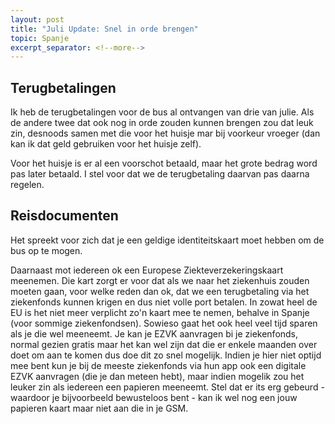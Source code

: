 ```yaml
---
layout: post
title: "Juli Update: Snel in orde brengen"
topic: Spanje
excerpt_separator: <!--more-->
---
```

## Terugbetalingen
Ik heb de terugbetalingen voor de bus al ontvangen van drie van julie. Als de andere twee dat ook nog in orde zouden kunnen brengen zou dat leuk zin, desnoods samen met die voor het huisje mar bij voorkeur vroeger (dan kan ik dat geld gebruiken voor het huisje zelf).

Voor het huisje is er al een voorschot betaald, maar het grote bedrag word pas later betaald. I stel voor dat we de terugbetaling daarvan pas daarna regelen.

## Reisdocumenten
Het spreekt voor zich dat je een geldige identiteitskaart moet hebben om de bus op te mogen.

Daarnaast mot iedereen ok een Europese Ziekteverzekeringskaart meenemen. Die kart zorgt er voor dat als we naar het ziekenhuis zouden moeten gaan, voor welke reden dan ok, dat we een terugbetaling via het ziekenfonds kunnen krigen en dus niet volle port betalen. In zowat heel de EU is het niet meer verplicht zo'n kaart mee te nemen, behalve in Spanje (voor sommige ziekenfondsen). Sowieso gaat het ook heel veel tijd sparen als je die wel meeneemt. Je kan je EZVK aanvragen bi je ziekenfonds, normal gezien gratis maar het kan wel zijn dat die er enkele maanden over doet om aan te komen dus doe dit zo snel mogelijk. Indien je hier niet optijd mee bent kun je bij de meeste ziekenfonds via hun app ook een digitale EZVK aanvragen (die je dan meteen hebt), maar indien mogelik zou het leuker zin als iedereen een papieren meeneemt. Stel dat er its erg gebeurd - waardoor je bijvoorbeeld bewusteloos bent - kan ik wel nog een jouw papieren kaart maar niet aan die in je GSM.
<!--more-->